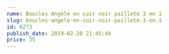 ```yaml
---
name: Boucles Angèle en cuir noir pailleté 3 en 1
slug: boucles-angele-en-cuir-noir-paillete-3-en-1
id: 6273
publish_date: 2019-02-20 21:45:44
price: 35
---
```

